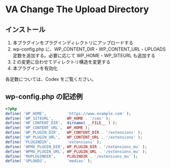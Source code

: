 # VA Change The Upload Directory

## インストール

1. 本プラグインをプラグインディレクトリにアップロードする
2. wp-config.php に、WP_CONTENT_DIR・WP_CONTENT_URL・UPLOADS 定数を追加する。必要に応じて WP_HOME・WP_SITEURL も追加する
3. 2 の変更に合わせてディレクトリ構造を変更する
4. 本プラグインを有効化

各定数については、Codex をご覧ください。

## wp-config.php の記述例

```PHP
<?php
define( 'WP_HOME',         'https://www.example.com' );
define( 'WP_SITEURL',      WP_HOME . '/cms' );
define( 'WP_CONTENT_DIR',  dirname( __FILE__ ) );
define( 'WP_CONTENT_URL',  WP_HOME );
define( 'WP_PLUGIN_DIR',   WP_CONTENT_DIR . '/extensions' );
define( 'WP_PLUGIN_URL',   WP_CONTENT_URL . '/extensions' );
define( 'PLUGINDIR',       'extensions' );
define( 'WPMU_PLUGIN_DIR', WP_PLUGIN_DIR . '/extensions_mu' );
define( 'WPMU_PLUGIN_URL', WP_PLUGIN_URL . '/extensions_mu' );
define( 'MUPLUGINDIR',     PLUGINDIR . '/extensions_mu' );
define( 'UPLOADS',         'medias' );

```
